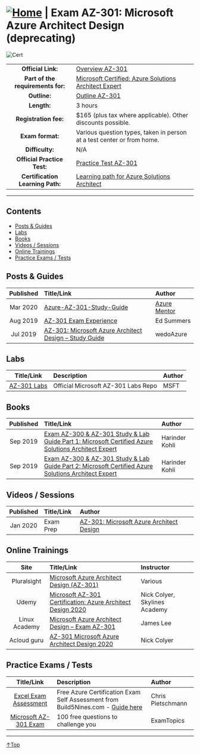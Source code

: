 # [![Home](/img/home.png)](certifications.md "Overview Certifications") | Exam AZ-301: Microsoft Azure Architect Design (deprecating)
![Cert](/img/az-301.png)

|                                   |                                                                                                                                          |
| :-------------------------------: | :--------------------------------------------------------------------------------------------------------------------------------------- |
|        **Official Link:**         | [Overview AZ-301](https://docs.microsoft.com/en-us/learn/certifications/exams/AZ-301)                                                    |
| **Part of the requirements for:** | [Microsoft Certified: Azure Solutions Architect Expert](https://docs.microsoft.com/en-us/learn/certifications/azure-solutions-architect) |
|           **Outline:**            | [Outline AZ-301](https://query.prod.cms.rt.microsoft.com/cms/api/am/binary/RE3VEHD)                                                      |
|            **Length:**            | 3 hours                                                                                                                                  |
|       **Registration fee:**       | $165 (plus tax where applicable).  Other discounts possible.                                                                             |
|         **Exam format:**          | Various question types, taken in person at a test center or from home.                                                                   |
|          **Difficulty:**          | N/A                                                                                                                                      |
|    **Official Practice Test:**    | [Practice Test AZ-301](https://us.mindhub.com/p/MU-AZ-301)                                                                               |
| **Certification Learning Path:**  | [Learning path for Azure Solutions Architect](https://query.prod.cms.rt.microsoft.com/cms/api/am/binary/RWtVsd)                          |


___

## Contents
- [Posts & Guides](#posts-&-guides)
- [Labs](#labs)
- [Books](#books)
- [Videos / Sessions](#videos-/-sessions)
- [Online Trainings](#online-trainings)
- [Practice Exams / Tests](#practice-exams-/-tests)


## Posts & Guides
| Published | Title/Link                                                                                                                                     | Author                                             |
| :-------: | :--------------------------------------------------------------------------------------------------------------------------------------------- | :------------------------------------------------- |
| Mar 2020  | [Azure-AZ-301-Study-Guide](https://github.com/AzureMentor/Azure-AZ-301-Study-Guide)                                                            | [Azure Mentor](https://azurementor.wordpress.com/) |
| Aug 2019  | [AZ-301 Exam Experience](https://blog.edwinsummers.net/2019/08/31/az-301-exam-experience/)                                                     | Ed Summers                                         |
| Jul 2019  | [AZ-301: Microsoft Azure Architect Design – Study Guide](https://wedoazure.ie/2019/07/10/az-301-microsoft-azure-architect-design-study-guide/) | wedoAzure                                          |

## Labs
|                                        Title/Link                                        | Description                         | Author |
| :--------------------------------------------------------------------------------------: | :---------------------------------- | :----- |
| [AZ-301 Labs](https://github.com/MicrosoftLearning/AZ-301-MicrosoftAzureArchitectDesign) | Official Microsoft AZ-301 Labs Repo | MSFT   |


## Books
| Published | Title/Link                                                                                                                                                                  | Author         |
| :-------: | :-------------------------------------------------------------------------------------------------------------------------------------------------------------------------- | :------------- |
| Sep 2019  | [Exam AZ-300 & AZ-301 Study & Lab Guide Part 1: Microsoft Certified Azure Solutions Architect Expert](https://www.amazon.com/Exam-AZ-300-AZ-301-Study-Guide/dp/1692760777)  | Harinder Kohli |
| Sep 2019  | [Exam AZ-300 & AZ-301 Study & Lab Guide Part 2: Microsoft Certified Azure Solutions Architect Expert](https://www.amazon.com/Exam-AZ-300-AZ-301-Study-Guide/dp/1692841408/) | Harinder Kohli |



## Videos / Sessions
| Published | Title/Link | Author                                                                                  |
| :-------: | :--------- | :-------------------------------------------------------------------------------------- |
| Jan 2020  | Exam Prep  | [AZ-301: Microsoft Azure Architect Design](https://www.youtube.com/watch?v=q0zKXHWRmgo) | BRK3276 | Tim Warner |


## Online Trainings
|     Site      | Title/Link                                                                                                                                        | Instructor                    |
| :-----------: | :------------------------------------------------------------------------------------------------------------------------------------------------ | :---------------------------- |
|  Pluralsight  | [Microsoft Azure Architect Design (AZ-301)](https://www.pluralsight.com/paths/microsoft-azure-architect-design-az-301)                            | Various                       |
|     Udemy     | [Microsoft AZ-301 Certification: Azure Architect Design 2020](https://www.udemy.com/course/microsoft-az-301-certification-azure-architect-design) | Nick Colyer, Skylines Academy |
| Linux Academy | [Microsoft Azure Architect Design – Exam AZ-301](https://linuxacademy.com/course/microsoft-azure-architect-design-exam-az-301/)                   | James Lee                     |
|  Acloud guru  | [AZ-301 Microsoft Azure Architect Design 2020](https://acloud.guru/learn/az-301-architect-design)                                                 | Nick Colyer                   |

## Practice Exams / Tests
|                                                                        Title/Link                                                                        | Description                                                                                                                                     | Author            |
| :------------------------------------------------------------------------------------------------------------------------------------------------------: | :---------------------------------------------------------------------------------------------------------------------------------------------- | :---------------- |
| [Excel Exam Assessment](https://github.com/Build5Nines/exam-assessments/blob/master/Assessments/Exam-Msft-AZ-301-Self-Assessment-Build5Nines.xlsx?raw=1) | Free Azure Certification Exam Self Assessment from Build5Nines.com  - [Guide here](https://build5nines.com/free-oss-exam-self-assessment-tool/) | Chris Pietschmann |
|                                       [Microsoft AZ-301 Exam](https://www.examtopics.com/exams/microsoft/az-301/)                                        | 100 free questions to challenge you                                                                                                             | ExamTopics        |

___
 <a href="#top" title="Back to the top.">↑Top</a>
